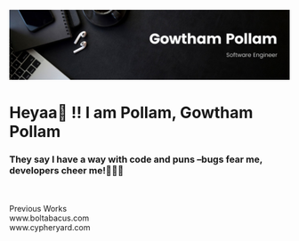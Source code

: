 ![Gowtham Pollam](https://github.com/Murgowt/Murgowt/blob/387409fb4ff29ec534f8d60f4aacaee9d7cdb125/Gowtham.jpeg)
<p align="center">
  <h1>Heyaa👋 !! I am Pollam, Gowtham Pollam</h1>
  
<h3>They say I have a way with code and puns –bugs fear me, developers cheer me!🐞👨‍💻</h3>
<br><br>
Previous Works
<br>
www.boltabacus.com 
<br>
www.cypheryard.com

<br>
</p>
